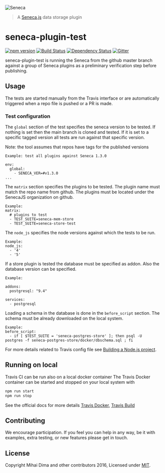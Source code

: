 ![Seneca](http://senecajs.org/files/assets/seneca-logo.png)
> A [Seneca.js](http://senecajs.org) data storage plugin

seneca-plugin-test
=======================

[![npm version][npm-badge]][npm-url]
[![Build Status][travis-badge]][travis-url]
[![Dependency Status][david-badge]][david-url]
[![Gitter][gitter-badge]][gitter-url]

seneca-plugin-test is running the Seneca from the github master branch against a group of Seneca plugins as a preliminary verification step before publishing.

## Usage
The tests are started manually from the Travis interface or are automatically triggered when a repo file is pushed or a PR is made.

### Test configuration

The `global` section of the test specifies the seneca version to be tested.
If nothing is set then the main branch is cloned and tested.
If it is set to a specific tagged version all tests are run against that specific version.

Note: the tool assumes that repos have tags for the published versions

```
Example: test all plugins against Seneca 1.3.0

env:
  global:
    - SENECA_VER=#v1.3.0
...

```

The `matrix` section specifies the plugins to be tested.
The plugin name must match the repo name from github.
The plugins must be located under the SenecaJS organization on github.

```
Example:
matrix:
  # plugins to test
  - TEST_SUITE=seneca-mem-store
  - TEST_SUITE=seneca-store-test
```

The `node_js` specifies the node versions against which the tests to be run.

```
Example:
node_js:
  - '4'
  - '5'
```

If a store plugin is tested the database must be specified as addon. Also the database version can be specified.

```
Example:

addons:
  postgresql: "9.4"

services:
  - postgresql
```

Loading a schema in the database is done in the `before_script` section. The schema must be already downloaded on the local system.

```
Example:
before_script:
  - if [ $TEST_SUITE = 'seneca-postgres-store' ]; then psql -U postgres -f seneca-postgres-store/docker/dbschema.sql ; fi
```

For more details related to Travis config file see [Building a Node.js project][travis-node].

## Running on local
Travis CI can be run also on a local docker container
The Travis Docker container can be started and stopped on your local system with

```sh
npm run start
npm run stop
```

See the official docs for more details [Travis Docker][travis-docker], [Travis Build][travis-build]

## Contributing
We encourage participation. If you feel you can help in any way, be it with
examples, extra testing, or new features please get in touch.

## License
Copyright Mihai Dima and other contributors 2016, Licensed under [MIT][].

[MIT]: ./LICENSE
[npm-badge]: https://img.shields.io/npm/v/seneca-postgres-store.svg
[npm-url]: https://npmjs.com/package/seneca-postgres-store
[travis-badge]: https://api.travis-ci.org/senecajs/seneca-postgres-store.svg
[travis-url]: https://travis-ci.org/senecajs/seneca-postgres-store
[travis-node]: https://docs.travis-ci.com/user/languages/javascript-with-nodejs
[travis-docker]:https://docs.travis-ci.com/user/common-build-problems/#Troubleshooting-Locally-in-a-Docker-Image
[travis-build]:https://github.com/travis-ci/travis-build#use-as-addon-for-cli
[david-badge]: https://david-dm.org/senecajs/seneca-postgres-store.svg
[david-url]: https://david-dm.org/senecajs/seneca-postgres-store
[gitter-badge]: https://badges.gitter.im/Join%20Chat.svg
[gitter-url]: https://gitter.im/senecajs/seneca
[seneca]: http://senecajs.org/
